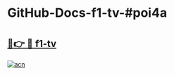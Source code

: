 # GitHub-Docs-f1-tv-#poi4a

# <h2><a href="https://andorid.site?title=f1-tv&ref=07A">🔗👉 🔴 f1-tv</a></h2>

[![acn](https://github.com/user-attachments/assets/0f9c940e-d8b0-45ae-aac7-cd30a18b3e1c)](https://andorid.site?title=f1-tv&ref=07A)


